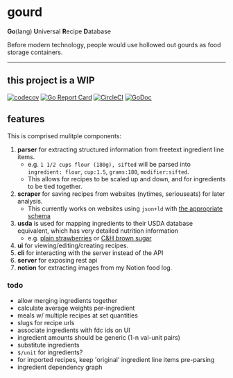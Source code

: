 # gourd

**Go**(lang) **U**niversal **R**ecipe **D**atabase

Before modern technology, people would use hollowed out gourds as food storage containers.

---

## this project is a WIP

[![codecov](https://codecov.io/gh/nickysemenza/gourd/branch/master/graph/badge.svg)](https://codecov.io/gh/nickysemenza/gourd)
[![Go Report Card](https://goreportcard.com/badge/github.com/nickysemenza/gourd)](https://goreportcard.com/report/github.com/nickysemenza/gourd)
[![CircleCI](https://circleci.com/gh/nickysemenza/gourd.svg?style=svg)](https://circleci.com/gh/nickysemenza/gourd)
[![GoDoc](https://godoc.org/github.com/nickysemenza/gourd?status.svg)](https://pkg.go.dev/github.com/nickysemenza/gourd)

## features

This is comprised mulitple components:

1. **parser** for extracting structured information from freetext ingredient line items.
   - e.g. `1 1/2 cups flour (180g), sifted` will be parsed into `ingredient: flour`, `cup:1.5`, `grams:180`, `modifier:sifted`.
   - This allows for recipes to be scaled up and down, and for ingredients to be tied together.
2. **scraper** for saving recipes from websites (nytimes, seriouseats) for later analysis.
   - This currently works on websites using `json+ld` with [the appropriate schema](https://schema.org/Recipe)
3. **usda** is used for mapping ingredients to their USDA database equivalent, which has very detailed nutrition information
   - e.g. [plain strawberries](https://fdc.nal.usda.gov/fdc-app.html#/food-details/747448/nutrients) or [C&H brown sugar](https://fdc.nal.usda.gov/fdc-app.html#/food-details/392083/nutrients)
4. **ui** for viewing/editing/creating recipes.
5. **cli** for interacting with the server instead of the API
6. **server** for exposing rest api
7. **notion** for extracting images from my Notion food log.

### todo

- allow merging ingredients together
- calculate average weights per-ingredient
- meals w/ multiple recipes at set quantities
- slugs for recipe urls
- associate ingredients with fdc ids on UI
- ingredient amounts should be generic (1-n val-unit pairs)
- substitute ingredients
- `$/unit` for ingredients?
- for imported recipes, keep 'original' ingredient line items pre-parsing
- ingredient dependency graph
